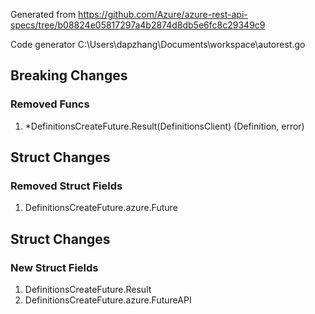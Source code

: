 Generated from https://github.com/Azure/azure-rest-api-specs/tree/b08824e05817297a4b2874d8db5e6fc8c29349c9

Code generator C:\Users\dapzhang\Documents\workspace\autorest.go

## Breaking Changes

### Removed Funcs

1. *DefinitionsCreateFuture.Result(DefinitionsClient) (Definition, error)

## Struct Changes

### Removed Struct Fields

1. DefinitionsCreateFuture.azure.Future

## Struct Changes

### New Struct Fields

1. DefinitionsCreateFuture.Result
1. DefinitionsCreateFuture.azure.FutureAPI
